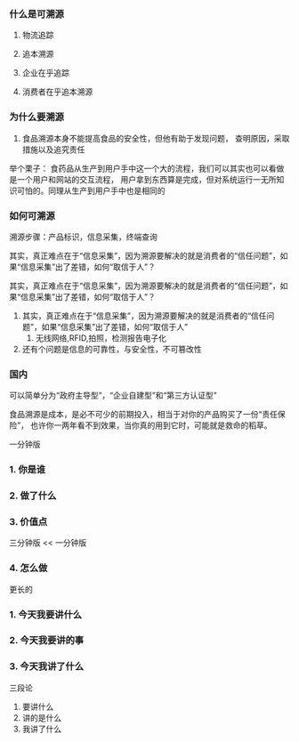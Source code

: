 ### 什么是可溯源
1. 物流追踪
2. 追本溯源

1. 企业在乎追踪
2. 消费者在乎追本溯源
### 为什么要溯源
1. 食品溯源本身不能提高食品的安全性，但他有助于发现问题，
查明原因，采取措施以及追究责任

举个栗子：
食药品从生产到用户手中这一个大的流程，我们可以其实也可以看做是一个用户和网站的交互流程，
用户拿到东西算是完成，但对系统运行一无所知识可怕的。同理从生产到用户手中也是相同的
### 如何可溯源
溯源步骤：产品标识，信息采集，终端查询

其实，真正难点在于“信息采集”，因为溯源要解决的就是消费者的“信任问题”，如果“信息采集”出了差错，如何“取信于人”？

其实，真正难点在于“信息采集”，因为溯源要解决的就是消费者的“信任问题”，如果“信息采集”出了差错，如何“取信于人”？

1. 其实，真正难点在于“信息采集”，因为溯源要解决的就是消费者的“信任问题”，如果“信息采集”出了差错，如何“取信于人”
    1. 无线网络,RFID,拍照，检测报告电子化
2. 还有个问题是信息的可靠性，与安全性，不可篡改性

### 国内
可以简单分为“政府主导型”，“企业自建型”和“第三方认证型”

食品溯源是成本，是必不可少的前期投入，相当于对你的产品购买了一份“责任保险”，
也许你一两年看不到效果，当你真的用到它时，可能就是救命的稻草。


一分钟版
### 1. 你是谁
### 2. 做了什么

### 3. 价值点

三分钟版
<< 一分钟版
### 4. 怎么做

更长的
### 1. 今天我要讲什么
### 2. 今天我要讲的事
### 3. 今天我讲了什么

三段论
1. 要讲什么
2. 讲的是什么
3. 我讲了什么